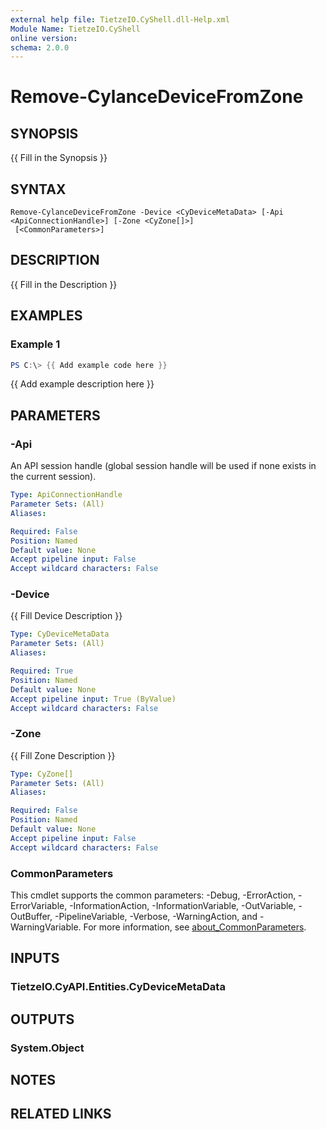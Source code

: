 ```yaml
---
external help file: TietzeIO.CyShell.dll-Help.xml
Module Name: TietzeIO.CyShell
online version:
schema: 2.0.0
---
```


# Remove-CylanceDeviceFromZone

## SYNOPSIS
{{ Fill in the Synopsis }}

## SYNTAX

```
Remove-CylanceDeviceFromZone -Device <CyDeviceMetaData> [-Api <ApiConnectionHandle>] [-Zone <CyZone[]>]
 [<CommonParameters>]
```

## DESCRIPTION
{{ Fill in the Description }}

## EXAMPLES

### Example 1
```powershell
PS C:\> {{ Add example code here }}
```

{{ Add example description here }}

## PARAMETERS

### -Api
An API session handle (global session handle will be used if none exists in the current session).

```yaml
Type: ApiConnectionHandle
Parameter Sets: (All)
Aliases:

Required: False
Position: Named
Default value: None
Accept pipeline input: False
Accept wildcard characters: False
```

### -Device
{{ Fill Device Description }}

```yaml
Type: CyDeviceMetaData
Parameter Sets: (All)
Aliases:

Required: True
Position: Named
Default value: None
Accept pipeline input: True (ByValue)
Accept wildcard characters: False
```

### -Zone
{{ Fill Zone Description }}

```yaml
Type: CyZone[]
Parameter Sets: (All)
Aliases:

Required: False
Position: Named
Default value: None
Accept pipeline input: False
Accept wildcard characters: False
```

### CommonParameters
This cmdlet supports the common parameters: -Debug, -ErrorAction, -ErrorVariable, -InformationAction, -InformationVariable, -OutVariable, -OutBuffer, -PipelineVariable, -Verbose, -WarningAction, and -WarningVariable. For more information, see [about_CommonParameters](http://go.microsoft.com/fwlink/?LinkID=113216).

## INPUTS

### TietzeIO.CyAPI.Entities.CyDeviceMetaData

## OUTPUTS

### System.Object
## NOTES

## RELATED LINKS

